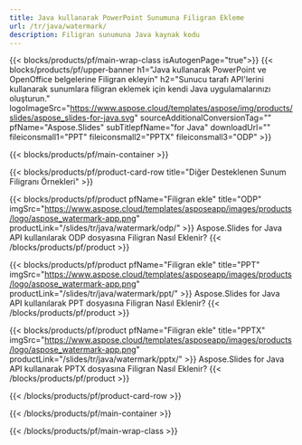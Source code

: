 ```yaml
---
title: Java kullanarak PowerPoint Sunumuna Filigran Ekleme
url: /tr/java/watermark/
description: Filigran sunumuna Java kaynak kodu
---
```


{{< blocks/products/pf/main-wrap-class isAutogenPage="true">}}
{{< blocks/products/pf/upper-banner h1="Java kullanarak PowerPoint ve OpenOffice belgelerine Filigran ekleyin" h2="Sunucu tarafı API'lerini kullanarak sunumlara filigran eklemek için kendi Java uygulamalarınızı oluşturun." logoImageSrc="https://www.aspose.cloud/templates/aspose/img/products/slides/aspose_slides-for-java.svg" sourceAdditionalConversionTag="" pfName="Aspose.Slides" subTitlepfName="for Java" downloadUrl="" fileiconsmall1="PPT" fileiconsmall2="PPTX" fileiconsmall3="ODP" >}}

{{< blocks/products/pf/main-container >}}

{{< blocks/products/pf/product-card-row title="Diğer Desteklenen Sunum Filigranı Örnekleri" >}}

{{< blocks/products/pf/product pfName="Filigran ekle" title="ODP" imgSrc="https://www.aspose.cloud/templates/asposeapp/images/products/logo/aspose_watermark-app.png" productLink="/slides/tr/java/watermark/odp/" >}}
Aspose.Slides for Java API kullanılarak ODP dosyasına Filigran Nasıl Eklenir?
{{< /blocks/products/pf/product >}}

{{< blocks/products/pf/product pfName="Filigran ekle" title="PPT" imgSrc="https://www.aspose.cloud/templates/asposeapp/images/products/logo/aspose_watermark-app.png" productLink="/slides/tr/java/watermark/ppt/" >}}
Aspose.Slides for Java API kullanılarak PPT dosyasına Filigran Nasıl Eklenir?
{{< /blocks/products/pf/product >}}

{{< blocks/products/pf/product pfName="Filigran ekle" title="PPTX" imgSrc="https://www.aspose.cloud/templates/asposeapp/images/products/logo/aspose_watermark-app.png" productLink="/slides/tr/java/watermark/pptx/" >}}
Aspose.Slides for Java API kullanarak PPTX dosyasına Filigran Nasıl Eklenir?
{{< /blocks/products/pf/product >}}



{{< /blocks/products/pf/product-card-row >}}

{{< /blocks/products/pf/main-container >}}
    
{{< /blocks/products/pf/main-wrap-class >}}